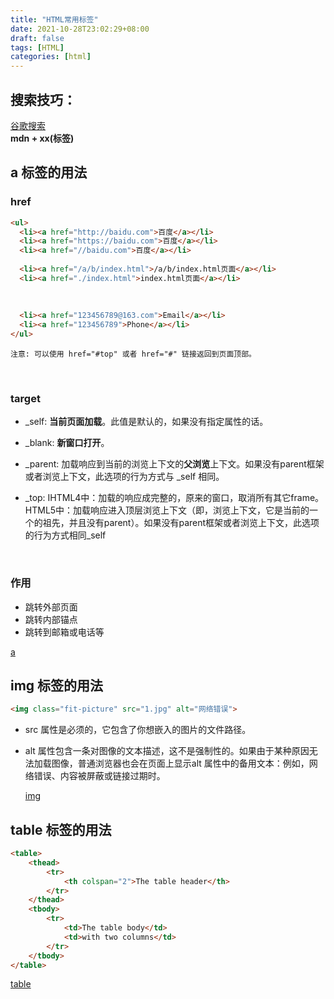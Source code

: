 ```yaml
---
title: "HTML常用标签"
date: 2021-10-28T23:02:29+08:00
draft: false
tags: [HTML]
categories: [html]
---
```

## 搜索技巧：
[谷歌搜索](https://www.google.com/)<br>
**mdn + xx(标签)**
## a 标签的用法

### href

```html
<ul>
  <li><a href="http://baidu.com">百度</a></li>
  <li><a href="https://baidu.com">百度</a></li>
  <li><a href="//baidu.com">百度</a></li>
  
  <li><a href="/a/b/index.html">/a/b/index.html页面</a></li>
  <li><a href="./index.html">index.html页面</a></li>
  
  
  
  <li><a href="123456789@163.com">Email</a></li>
  <li><a href="123456789">Phone</a></li>
</ul>
```

```
注意: 可以使用 href="#top" 或者 href="#" 链接返回到页面顶部。
```

<br/>

### target

- _self: **当前页面加载**。此值是默认的，如果没有指定属性的话。
- _blank: **新窗口打开**。
- _parent: 加载响应到当前的浏览上下文的**父浏览**上下文。如果没有parent框架或者浏览上下文，此选项的行为方式与 _self 相同。
- _top: IHTML4中：加载的响应成完整的，原来的窗口，取消所有其它frame。 HTML5中：加载响应进入顶层浏览上下文（即，浏览上下文，它是当前的一个的祖先，并且没有parent）。如果没有parent框架或者浏览上下文，此选项的行为方式相同_self

  <br/>

### 作用

- 跳转外部页面
- 跳转内部锚点
- 跳转到邮箱或电话等

[a](https://developer.mozilla.org/zh-CN/docs/Web/HTML/Element/a)

## img 标签的用法

```html
<img class="fit-picture" src="1.jpg" alt="网络错误">
```

- src 属性是必须的，它包含了你想嵌入的图片的文件路径。
- alt 属性包含一条对图像的文本描述，这不是强制性的。如果由于某种原因无法加载图像，普通浏览器也会在页面上显示alt 属性中的备用文本：例如，网络错误、内容被屏蔽或链接过期时。

  [img](https://developer.mozilla.org/zh-CN/docs/Web/HTML/Element/img)

## table 标签的用法

```html
<table>
    <thead>
        <tr>
            <th colspan="2">The table header</th>
        </tr>
    </thead>
    <tbody>
        <tr>
            <td>The table body</td>
            <td>with two columns</td>
        </tr>
    </tbody>
</table>
```

[table](https://developer.mozilla.org/zh-CN/docs/Web/HTML/Element/table)
